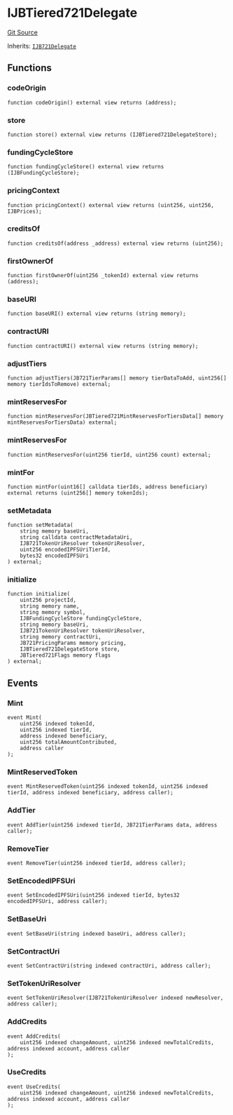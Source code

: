 # IJBTiered721Delegate

[Git Source](https://github.com/jbx-protocol/juice-721-delegate/blob/6897119af158934bfd920f0f9a55758085111dd3/contracts/interfaces/IJBTiered721Delegate.sol)

Inherits: [`IJB721Delegate`](/docs/v4/deprecated/v3/extensions/juice-721-delegate/interfaces/ijb721delegate.md)

## Functions

### codeOrigin

```solidity
function codeOrigin() external view returns (address);
```

### store

```solidity
function store() external view returns (IJBTiered721DelegateStore);
```

### fundingCycleStore

```solidity
function fundingCycleStore() external view returns (IJBFundingCycleStore);
```

### pricingContext

```solidity
function pricingContext() external view returns (uint256, uint256, IJBPrices);
```

### creditsOf

```solidity
function creditsOf(address _address) external view returns (uint256);
```

### firstOwnerOf

```solidity
function firstOwnerOf(uint256 _tokenId) external view returns (address);
```

### baseURI

```solidity
function baseURI() external view returns (string memory);
```

### contractURI

```solidity
function contractURI() external view returns (string memory);
```

### adjustTiers

```solidity
function adjustTiers(JB721TierParams[] memory tierDataToAdd, uint256[] memory tierIdsToRemove) external;
```

### mintReservesFor

```solidity
function mintReservesFor(JBTiered721MintReservesForTiersData[] memory mintReservesForTiersData) external;
```

### mintReservesFor

```solidity
function mintReservesFor(uint256 tierId, uint256 count) external;
```

### mintFor

```solidity
function mintFor(uint16[] calldata tierIds, address beneficiary) external returns (uint256[] memory tokenIds);
```

### setMetadata

```solidity
function setMetadata(
    string memory baseUri,
    string calldata contractMetadataUri,
    IJB721TokenUriResolver tokenUriResolver,
    uint256 encodedIPFSUriTierId,
    bytes32 encodedIPFSUri
) external;
```

### initialize

```solidity
function initialize(
    uint256 projectId,
    string memory name,
    string memory symbol,
    IJBFundingCycleStore fundingCycleStore,
    string memory baseUri,
    IJB721TokenUriResolver tokenUriResolver,
    string memory contractUri,
    JB721PricingParams memory pricing,
    IJBTiered721DelegateStore store,
    JBTiered721Flags memory flags
) external;
```

## Events

### Mint

```solidity
event Mint(
    uint256 indexed tokenId,
    uint256 indexed tierId,
    address indexed beneficiary,
    uint256 totalAmountContributed,
    address caller
);
```

### MintReservedToken

```solidity
event MintReservedToken(uint256 indexed tokenId, uint256 indexed tierId, address indexed beneficiary, address caller);
```

### AddTier

```solidity
event AddTier(uint256 indexed tierId, JB721TierParams data, address caller);
```

### RemoveTier

```solidity
event RemoveTier(uint256 indexed tierId, address caller);
```

### SetEncodedIPFSUri

```solidity
event SetEncodedIPFSUri(uint256 indexed tierId, bytes32 encodedIPFSUri, address caller);
```

### SetBaseUri

```solidity
event SetBaseUri(string indexed baseUri, address caller);
```

### SetContractUri

```solidity
event SetContractUri(string indexed contractUri, address caller);
```

### SetTokenUriResolver

```solidity
event SetTokenUriResolver(IJB721TokenUriResolver indexed newResolver, address caller);
```

### AddCredits

```solidity
event AddCredits(
    uint256 indexed changeAmount, uint256 indexed newTotalCredits, address indexed account, address caller
);
```

### UseCredits

```solidity
event UseCredits(
    uint256 indexed changeAmount, uint256 indexed newTotalCredits, address indexed account, address caller
);
```
